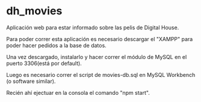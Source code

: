 # dh_movies
Aplicación web para estar informado sobre las pelis de Digital House.

Para poder correr esta aplicación es necesario descargar el "XAMPP" para poder hacer pedidos a la base de datos.

Una vez descargado, instalarlo y hacer correr el módulo de MySQL en el puerto 3306(está por default).

Luego es necesario correr el script de movies-db.sql en MySQL Workbench (o software similar).

Recién ahí ejectuar en la consola el comando "npm start".
